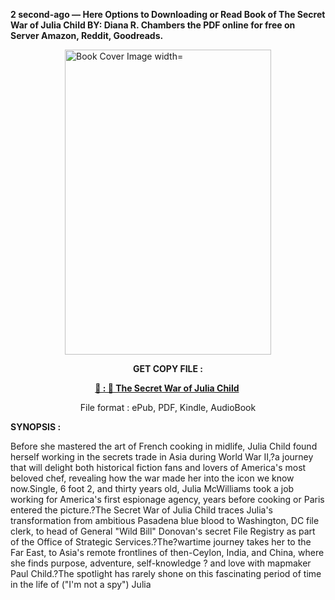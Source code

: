 <p><strong>2 second-ago &mdash; Here Options to Downloading or Read Book of The Secret War of Julia Child BY: Diana R. Chambers the PDF online for free on Server Amazon, Reddit, Goodreads.</strong></p><p><a href="https://uk.ebookarea.xyz/?book=203751793-the-secret-war-of-julia-child"><img style="display: block; margin-left: auto; margin-right: auto;" src="https://i.gr-assets.com/images/S/compressed.photo.goodreads.com/books/1710537672l/203751793.jpg" alt="Book Cover Image width=" width="330" height="488" /></a></p><p style="text-align: center;"><strong>GET COPY FILE :</strong></p><p style="text-align: center;"><strong><a href="https://uk.ebookarea.xyz/?book=203751793-the-secret-war-of-julia-child" target="_blank" rel="noopener">📢 : 🔗 The Secret War of Julia Child</a>&nbsp;</strong></p><p style="text-align: center;">File format : ePub, PDF, Kindle, AudioBook</p><p><strong>SYNOPSIS :</strong></p><p>Before she mastered the art of French cooking in midlife, Julia Child found herself working in the secrets trade in Asia during World War II,?a journey that will delight both historical fiction fans and lovers of America's most beloved chef, revealing how the war made her into the icon we know now.Single, 6 foot 2, and thirty years old, Julia McWilliams took a job working for America's first espionage agency, years before cooking or Paris entered the picture.?The Secret War of Julia Child traces Julia's transformation from ambitious Pasadena blue blood to Washington, DC file clerk, to head of General "Wild Bill" Donovan's secret File Registry as part of the Office of Strategic Services.?The?wartime journey takes her to the Far East, to Asia's remote frontlines of then-Ceylon, India, and China, where she finds purpose, adventure, self-knowledge ? and love with mapmaker Paul Child.?The spotlight has rarely shone on this fascinating period of time in the life of ("I'm not a spy") Julia </p>
